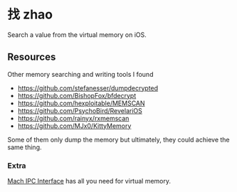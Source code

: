 # 找 zhao
Search a value from the virtual memory on iOS.

## Resources
Other memory searching and writing tools I found
- https://github.com/stefanesser/dumpdecrypted
- https://github.com/BishopFox/bfdecrypt
- https://github.com/hexploitable/MEMSCAN
- https://github.com/PsychoBird/RevelariOS
- https://github.com/rainyx/rxmemscan
- https://github.com/MJx0/KittyMemory

Some of them only dump the memory but ultimately, they could achieve the same thing.

### Extra
[Mach IPC Interface](http://web.mit.edu/darwin/src/modules/xnu/osfmk/man/) has all you need for virtual memory.

